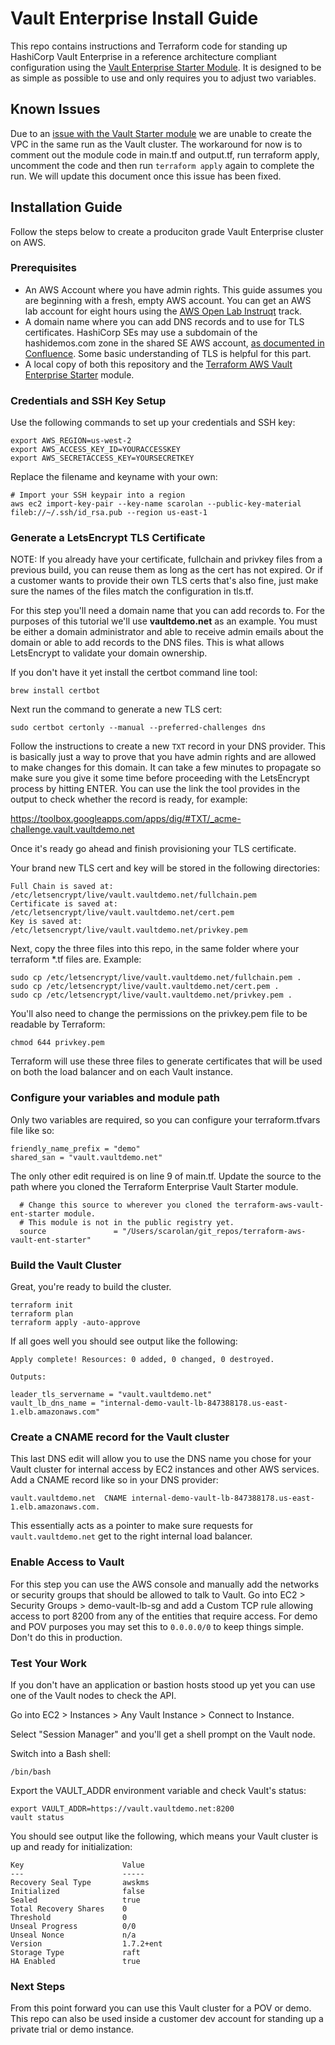 # Vault Enterprise Install Guide
This repo contains instructions and Terraform code for standing up HashiCorp Vault Enterprise in a reference architecture compliant configuration using the [Vault Enterprise Starter Module](https://github.com/hashicorp/terraform-aws-vault-ent-starter). It is designed to be as simple as possible to use and only requires you to adjust two variables.

## Known Issues
Due to an [issue with the Vault Starter module](https://github.com/hashicorp/terraform-aws-vault-ent-starter/issues/31) we are unable to create the VPC in the same run as the Vault cluster. The workaround for now is to comment out the module code in main.tf and output.tf, run terraform apply, uncomment the code and then run `terraform apply` again to complete the run. We will update this document once this issue has been fixed.

## Installation Guide
Follow the steps below to create a produciton grade Vault Enterprise cluster on AWS.

### Prerequisites
* An AWS Account where you have admin rights. This guide assumes you are beginning with a fresh, empty AWS account. You can get an AWS lab account for eight hours using the [AWS Open Lab Instruqt](https://play.instruqt.com/hashicorp/tracks/aws-open-lab) track.
* A domain name where you can add DNS records and to use for TLS certificates. HashiCorp SEs may use a subdomain of the hashidemos.com zone in the shared SE AWS account, [as documented in Confluence](https://hashicorp.atlassian.net/wiki/spaces/~844747070/pages/1018757599/Using+new+hashidemos.io+DNS+Zone). Some basic understanding of TLS is helpful for this part.
* A local copy of both this repository and the [Terraform AWS Vault Enterprise Starter](https://github.com/hashicorp/terraform-aws-vault-ent-starter) module.

### Credentials and SSH Key Setup
Use the following commands to set up your credentials and SSH key:

```
export AWS_REGION=us-west-2
export AWS_ACCESS_KEY_ID=YOURACCESSKEY
export AWS_SECRETACCESS_KEY=YOURSECRETKEY
```

Replace the filename and keyname with your own:
```
# Import your SSH keypair into a region
aws ec2 import-key-pair --key-name scarolan --public-key-material fileb://~/.ssh/id_rsa.pub --region us-east-1
```

### Generate a LetsEncrypt TLS Certificate
NOTE: If you already have your certificate, fullchain and privkey files from a previous build, you can reuse them as long as the cert has not expired. Or if a customer wants to provide their own TLS certs that's also fine, just make sure the names of the files match the configuration in tls.tf.

For this step you'll need a domain name that you can add records to. For the purposes of this tutorial we'll use **vaultdemo.net** as an example. You must be either a domain administrator and able to receive admin emails about the domain or able to add records to the DNS files. This is what allows LetsEncrypt to validate your domain ownership.

If you don't have it yet install the certbot command line tool:

```
brew install certbot
```

Next run the command to generate a new TLS cert:

```
sudo certbot certonly --manual --preferred-challenges dns
```

Follow the instructions to create a new `TXT` record in your DNS provider. This is basically just a way to prove that you have admin rights and are allowed to make changes for this domain. It can take a few minutes to propagate so make sure you give it some time before proceeding with the LetsEncrypt process by hitting ENTER. You can use the link the tool provides in the output to check whether the record is ready, for example:

https://toolbox.googleapps.com/apps/dig/#TXT/_acme-challenge.vault.vaultdemo.net

Once it's ready go ahead and finish provisioning your TLS certificate.

Your brand new TLS cert and key will be stored in the following directories:
```
Full Chain is saved at:  /etc/letsencrypt/live/vault.vaultdemo.net/fullchain.pem
Certificate is saved at: /etc/letsencrypt/live/vault.vaultdemo.net/cert.pem
Key is saved at:         /etc/letsencrypt/live/vault.vaultdemo.net/privkey.pem
```

Next, copy the three files into this repo, in the same folder where your terraform *.tf files are. Example:

```
sudo cp /etc/letsencrypt/live/vault.vaultdemo.net/fullchain.pem .
sudo cp /etc/letsencrypt/live/vault.vaultdemo.net/cert.pem .
sudo cp /etc/letsencrypt/live/vault.vaultdemo.net/privkey.pem .
```

You'll also need to change the permissions on the privkey.pem file to be readable by Terraform:

```
chmod 644 privkey.pem
```

Terraform will use these three files to generate certificates that will be used on both the load balancer and on each Vault instance.

### Configure your variables and module path
Only two variables are required, so you can configure your terraform.tfvars file like so:

```
friendly_name_prefix = "demo"
shared_san = "vault.vaultdemo.net"
```

The only other edit required is on line 9 of main.tf. Update the source to the path where you cloned the Terraform Enterprise Vault Starter module.

```
  # Change this source to wherever you cloned the terraform-aws-vault-ent-starter module.
  # This module is not in the public registry yet.
  source               = "/Users/scarolan/git_repos/terraform-aws-vault-ent-starter"
```

### Build the Vault Cluster
Great, you're ready to build the cluster.

```
terraform init
terraform plan
terraform apply -auto-approve
```

If all goes well you should see output like the following:

```
Apply complete! Resources: 0 added, 0 changed, 0 destroyed.

Outputs:

leader_tls_servername = "vault.vaultdemo.net"
vault_lb_dns_name = "internal-demo-vault-lb-847388178.us-east-1.elb.amazonaws.com"
```

### Create a CNAME record for the Vault cluster
This last DNS edit will allow you to use the DNS name you chose for your Vault cluster for internal access by EC2 instances and other AWS services.  Add a CNAME record like so in your DNS provider:

```
vault.vaultdemo.net  CNAME internal-demo-vault-lb-847388178.us-east-1.elb.amazonaws.com.
```

This essentially acts as a pointer to make sure requests for `vault.vaultdemo.net` get to the right internal load balancer.

### Enable Access to Vault
For this step you can use the AWS console and manually add the networks or security groups that should be allowed to talk to Vault. Go into EC2 > Security Groups > demo-vault-lb-sg and add a Custom TCP rule allowing access to port 8200 from any of the entities that require access. For demo and POV purposes you may set this to `0.0.0.0/0` to keep things simple. Don't do this in production.

### Test Your Work
If you don't have an application or bastion hosts stood up yet you can use one of the Vault nodes to check the API.

Go into EC2 > Instances > Any Vault Instance > Connect to Instance.

Select "Session Manager" and you'll get a shell prompt on the Vault node.

Switch into a Bash shell:
```
/bin/bash
```

Export the VAULT_ADDR environment variable and check Vault's status:
```
export VAULT_ADDR=https://vault.vaultdemo.net:8200
vault status
```

You should see output like the following, which means your Vault cluster is up and ready for initialization:

```
Key                      Value
---                      -----
Recovery Seal Type       awskms
Initialized              false
Sealed                   true
Total Recovery Shares    0
Threshold                0
Unseal Progress          0/0
Unseal Nonce             n/a
Version                  1.7.2+ent
Storage Type             raft
HA Enabled               true
```

### Next Steps
From this point forward you can use this Vault cluster for a POV or demo. This repo can also be used inside a customer dev account for standing up a private trial or demo instance.